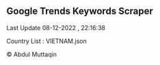 

## Google Trends Keywords Scraper 
 
Last Update 08-12-2022 , 22:16:38

Country List :
VIETNAM.json



© Abdul Muttaqin 
